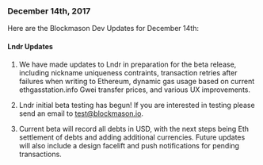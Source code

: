 ### December 14th, 2017

Here are the Blockmason Dev Updates for December 14th:

#### Lndr Updates

1. We have made updates to Lndr in preparation for the beta release, including nickname uniqueness contraints, transaction retries after failures when writing to Ethereum, dynamic gas usage based on current ethgasstation.info Gwei transfer prices, and various UX improvements.

2. Lndr initial beta testing has begun! If you are interested in testing please send an email to test@blockmason.io.

3. Current beta will record all debts in USD, with the next steps being Eth settlement of debts and adding additional currencies. Future updates will also include a design facelift and push notifications for pending transactions.
